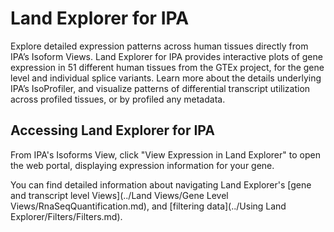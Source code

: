 # Land Explorer for IPA

Explore detailed expression patterns across human tissues directly from IPA’s Isoform Views. Land Explorer for IPA provides interactive plots  of gene expression in 51 different human tissues from the GTEx project, for the gene level and individual splice variants. Learn more about the details underlying IPA’s IsoProfiler, and visualize patterns of differential transcript utilization across profiled tissues, or by profiled any metadata.

## Accessing Land Explorer for IPA

From IPA's Isoforms View, click "View Expression in Land Explorer" to open the web portal, displaying expression information for your gene.

You can find detailed information about navigating Land Explorer's [gene and transcript level Views](../Land Views/Gene Level Views/RnaSeqQuantification.md), 
and [filtering data](../Using Land Explorer/Filters/Filters.md).